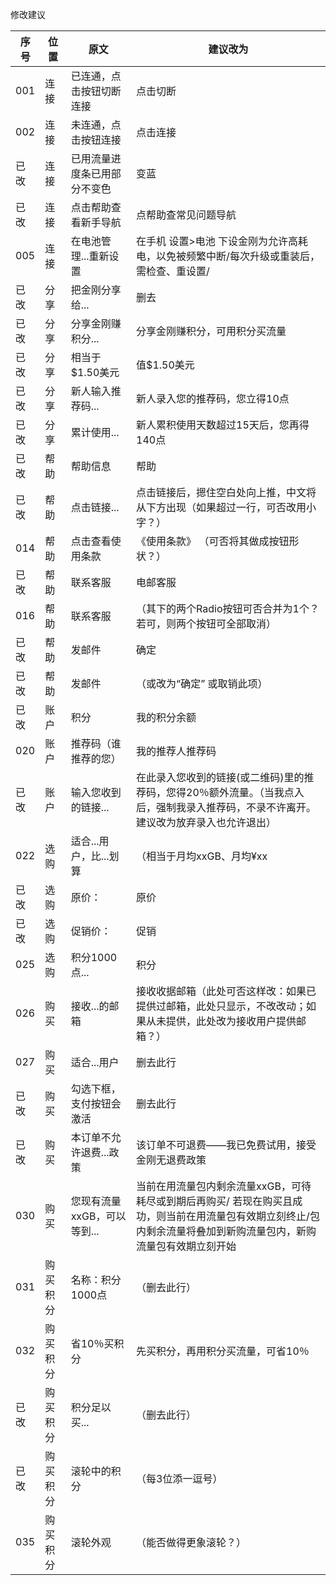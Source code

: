 
修改建议

|序号|位置|原文|建议改为|
|---|---|---|---|
|001| 连接 | 已连通，点击按钮切断连接 |  点击切断|
|002| 连接 | 未连通，点击按钮连接 | 点击连接|
|已改|连接 | 已用流量进度条已用部分不变色 | 变蓝 |
|已改| 连接 | 点击帮助查看新手导航 | 点帮助查常见问题导航 |
|005| 连接 | 在电池管理...重新设置 | 在手机 设置>电池 下设金刚为允许高耗电，以免被频繁中断/每次升级或重装后，需检查、重设置/ |
|已改| 分享 | 把金刚分享给...| 删去 |
|已改| 分享 | 分享金刚赚积分... | 分享金刚赚积分，可用积分买流量 |
|已改| 分享 | 相当于$1.50美元 | 值$1.50美元 |
|已改| 分享 | 新人输入推荐码... | 新人录入您的推荐码，您立得10点 |
|已改| 分享 | 累计使用... | 新人累积使用天数超过15天后，您再得140点 |
|已改| 帮助 | 帮助信息 | 帮助 |
|已改| 帮助 | 点击链接... | 点击链接后，摁住空白处向上推，中文将从下方出现（如果超过一行，可否改用小字？） |
|014| 帮助 | 点击查看使用条款 | 《使用条款》 （可否将其做成按钮形状？）|
|已改| 帮助 | 联系客服 | 电邮客服 |
|016| 帮助 | 联系客服 | （其下的两个Radio按钮可否合并为1个？若可，则两个按钮可全部取消） |
|已改| 帮助 | 发邮件 | 确定 |
|已改| 帮助 | 发邮件 | （或改为“确定” 或取销此项） |
|已改| 账户 | 积分 |我的积分余额  |
|020| 账户 | 推荐码（谁推荐的您） | 我的推荐人推荐码 |
|已改| 账户 | 输入您收到的链接... |在此录入您收到的链接(或二维码)里的推荐码，您得20％额外流量。（当我点入后，强制我录入推荐码，不录不许离开。建议改为放弃录入也允许退出）  |
|022| 选购 | 适合...用户，比...划算 | （相当于月均xxGB、月均¥xx |
|已改| 选购 | 原价：| 原价 |
|已改| 选购 | 促销价：| 促销 |
|025| 选购 | 积分1000点...| 积分 |
|026| 购买 | 接收...的邮箱| 接收收据邮箱（此处可否这样改：如果已提供过邮箱，此处只显示，不改改动；如果从未提供，此处改为接收用户提供邮箱？） |
|027| 购买 | 适合...用户| 删去此行 |
|已改| 购买 | 勾选下框，支付按钮会激活| 删去此行 |
|已改| 购买 | 本订单不允许退费...政策| 该订单不可退费――我已免费试用，接受金刚无退费政策 |
|030| 购买 | 您现有流量xxGB，可以等到...| 当前在用流量包内剩余流量xxGB，可待耗尽或到期后再购买/ 若现在购买且成功，则当前在用流量包有效期立刻终止/包内剩余流量将叠加到新购流量包内，新购流量包有效期立刻开始|
|031| 购买积分  |名称：积分1000点  | （删去此行） |
|032| 购买积分  | 省10％买积分 |先买积分，再用积分买流量，可省10％ | 
|已改| 购买积分  | 积分足以买...| （删去此行） |
|已改| 购买积分  | 滚轮中的积分| （每3位添一逗号） |
|035| 购买积分  | 滚轮外观  | （能否做得更象滚轮？） |
